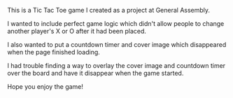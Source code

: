 This is a Tic Tac Toe game I created as a project at General Assembly.

I wanted to include perfect game logic which didn't allow people to change another player's X or O after it had been placed.

I also wanted to put a countdown timer and cover image which disappeared when the page finished loading.

I had trouble finding a way to overlay the cover image and countdown timer over the board and have it disappear when the game started.

Hope you enjoy the game!
